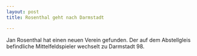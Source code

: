 ```yaml
---
layout: post
title: Rosenthal geht nach Darmstadt

---
```


Jan Rosenthal hat einen neuen Verein gefunden. Der auf dem Abstellgleis befindliche Mittelfeldspieler wechselt zu Darmstadt 98.


